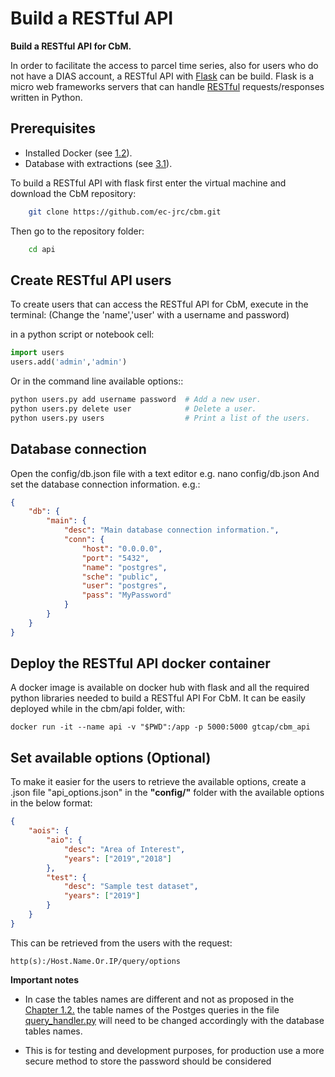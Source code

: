 # Build a RESTful API

**Build a RESTful API for CbM.**

In order to facilitate the access to parcel time series, also for users who do not have a DIAS account, a RESTful API with [Flask](https://www.fullstackpython.com/flask.html) can be build. Flask is a micro web frameworks servers that can handle [RESTful](https://en.wikipedia.org/wiki/Representational_state_transfer) requests/responses written in Python.

## Prerequisites

- Installed Docker (see [1.2](https://jrc-cbm.readthedocs.io/en/latest/prerequisites.html)).
- Database with extractions (see [3.1](https://jrc-cbm.readthedocs.io/en/latest/parcel_extraction.html)).

To build a RESTful API with flask first enter the virtual machine and download the CbM repository:
```bash
    git clone https://github.com/ec-jrc/cbm.git
```
Then go to the repository folder:
```bash
    cd api
```

## Create RESTful API users

To create users that can access the RESTful API for CbM, execute in the terminal: (Change the 'name','user' with a username and password)

in a python script or notebook cell:
```python
import users
users.add('admin','admin')
```
Or in the command line available options::
```bash
python users.py add username password  # Add a new user.
python users.py delete user            # Delete a user.
python users.py users                  # Print a list of the users.
```

## Database connection

Open the config/db.json file with a text editor e.g. nano config/db.json
And set the database connection information. e.g.:
```json
{
    "db": {
        "main": {
            "desc": "Main database connection information.",
            "conn": {
                "host": "0.0.0.0",
                "port": "5432",
                "name": "postgres",
                "sche": "public",
                "user": "postgres",
                "pass": "MyPassword"
            }
        }
    }
}
```

## Deploy the RESTful API docker container

A docker image is available on docker hub with flask and all the required python libraries needed to build a RESTful API For CbM. It can be easily deployed while in the cbm/api folder, with:

    docker run -it --name api -v "$PWD":/app -p 5000:5000 gtcap/cbm_api

<!-- $ -->

## Set available options (Optional)

To make it easier for the users to retrieve the available options, create a .json file "api_options.json" in the **"config/"** folder with the available options in the below format:

```json
{
    "aois": {
        "aio": {
            "desc": "Area of Interest",
            "years": ["2019","2018"]
        },
        "test": {
            "desc": "Sample test dataset",
            "years": ["2019"]
        }
    }
}
```

This can be retrieved from the users with the request:

    http(s):/Host.Name.Or.IP/query/options


**Important notes**

* In case the tables names are different and not as proposed in the [Chapter 1.2.](https://github.com/ec-jrc/cbm/wiki/1.2.-Pre-Requirements.-Installation-instructions-for-the-required-tools-used-for-CbM-development.) the table names of the Postges queries in the file [query_handler.py](https://github.com/ec-jrc/cbm/blob/main/cbm/api/query_handler.py) will need to be changed accordingly with the database tables names.

* This is for testing and development purposes, for production use a more secure method to store the password should be considered
